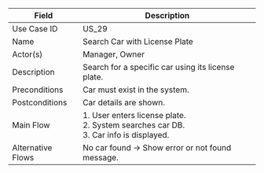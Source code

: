 | Field             | Description                                                                                  |
| ----------------- | -------------------------------------------------------------------------------------------- |
| Use Case ID       | US_29                                                                                        |
| Name              | Search Car with License Plate                                                                |
| Actor(s)          | Manager, Owner                                                                               |
| Description       | Search for a specific car using its license plate.                                           |
| Preconditions     | Car must exist in the system.                                                                |
| Postconditions    | Car details are shown.                                                                       |
| Main Flow         | 1. User enters license plate. <br> 2. System searches car DB. <br> 3. Car info is displayed. |
| Alternative Flows | No car found → Show error or not found message.                                              |
